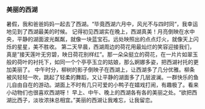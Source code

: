 ### 美丽的西湖
暑假，我和爸爸妈妈一起去了西湖。“毕竟西湖六月中，风光不与四时同“，我幸运地见到了西湖最美的时候。
记得初见西湖实在晚上，西湖真美！月亮倒映在水中央，平静的湖面波光粼粼，就像一块蓝宝石。远处映照出的点点灯火，就像天上闪烁的星星，美不胜收。
第二天早晨，西湖周边的荷花用最灿烂的笑容迎接我们，真是”接天莲叶无穷碧，映日荷花别样红”。那一朵朵挺立的荷花，在一片片如翠玉般的荷叶的衬托下，如同一个个亭亭玉立的姑娘，那么婀娜多姿，把西湖衬托的更加美丽了。
中午时分，柳树的影子倒映子在西湖上，让西湖多了几分优雅。柳条被风轻轻一吹，跳起了轻柔的舞蹈，又让平静的湖面多了几层波澜。一群快乐的鱼儿自由自在的游动。湖面上不时有几只可爱的小鸭子在嬉戏打闹，有趣极了。看来小动物们也很喜欢西湖呀！
早上、中午、晚上的西湖各有各的美丽之处。“欲把西湖比西子，淡妆浓抹总相宜。”美丽的西湖让我难忘，让我留恋。

